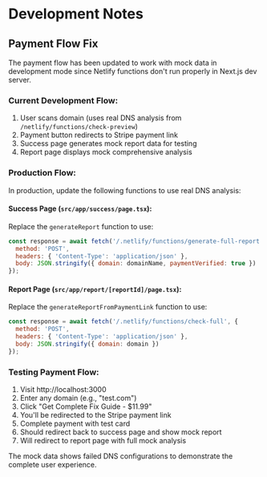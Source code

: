 # Development Notes

## Payment Flow Fix

The payment flow has been updated to work with mock data in development mode since Netlify functions don't run properly in Next.js dev server.

### Current Development Flow:
1. User scans domain (uses real DNS analysis from `/netlify/functions/check-preview`)
2. Payment button redirects to Stripe payment link
3. Success page generates mock report data for testing
4. Report page displays mock comprehensive analysis

### Production Flow:
In production, update the following functions to use real DNS analysis:

#### Success Page (`src/app/success/page.tsx`):
Replace the `generateReport` function to use:
```javascript
const response = await fetch('/.netlify/functions/generate-full-report', {
  method: 'POST',
  headers: { 'Content-Type': 'application/json' },
  body: JSON.stringify({ domain: domainName, paymentVerified: true })
});
```

#### Report Page (`src/app/report/[reportId]/page.tsx`):
Replace the `generateReportFromPaymentLink` function to use:
```javascript
const response = await fetch('/.netlify/functions/check-full', {
  method: 'POST',
  headers: { 'Content-Type': 'application/json' },
  body: JSON.stringify({ domain: domain })
});
```

### Testing Payment Flow:
1. Visit http://localhost:3000
2. Enter any domain (e.g., "test.com")
3. Click "Get Complete Fix Guide - $11.99"
4. You'll be redirected to the Stripe payment link
5. Complete payment with test card
6. Should redirect back to success page and show mock report
7. Will redirect to report page with full mock analysis

The mock data shows failed DNS configurations to demonstrate the complete user experience.